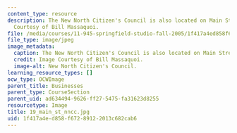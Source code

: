 ```yaml
---
content_type: resource
description: The New North Citizen's Council is also located on Main Street. Image
  Courtesy of Bill Massaquoi.
file: /media/courses/11-945-springfield-studio-fall-2005/1f417a4ed858f67289122013c682cab6_19_main_st_nncc.jpg
file_type: image/jpeg
image_metadata:
  caption: The New North Citizen's Council is also located on Main Street.
  credit: Image Courtesy of Bill Massaquoi.
  image-alt: New North Citizen's Council.
learning_resource_types: []
ocw_type: OCWImage
parent_title: Businesses
parent_type: CourseSection
parent_uid: ad634494-9626-ff27-5475-fa31623d8255
resourcetype: Image
title: 19_main_st_nncc.jpg
uid: 1f417a4e-d858-f672-8912-2013c682cab6
---
```

